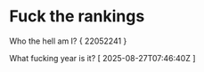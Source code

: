 # Fuck the rankings

Who the hell am I?
{ 22052241 }

What fucking year is it?
[ 2025-08-27T07:46:40Z ]
